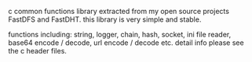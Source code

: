 c common functions library extracted from my open source projects FastDFS and FastDHT. this library is very simple and stable.

functions including: string, logger, chain, hash, socket, ini file reader, base64 encode / decode, url encode / decode etc.
detail info please see the c header files.